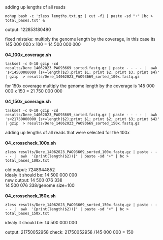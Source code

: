 adding up lengths of all reads
```
nohup bash -c 'zless lengths.txt.gz | cut -f1 | paste -sd "+" |bc > total_bases.txt' & 
```
output: 122853180480



fixed mistake: multiply the genome length by the coverage, in this case its 145 000 000 x 100 = 14 500 000 000<br>
 <br>
**04_100x_coverage.sh**
```
taskset -c 0-10 gzip -cd results/Dere_14062023_PAO93669_sorted.fastq.gz | paste - - - - |  awk 's<14500000000 {s+=length($2);print $1; print $2; print $3; print $4}' | gzip  > results/Dere_14062023_PAO93669_sorted_100x.fastq.gz
```
for 150x coverage multiply the genome length by the coverage is 145 000 000 x 150 = 21 750 000 000 <br>
 <br>
**04_150x_coverage.sh**
                                                                                     
``` 
taskset -c 0-10 gzip -cd results/Dere_14062023_PAO93669_sorted.fastq.gz | paste - - - - |  awk 's<21750000000 {s+=length($2);print $1; print $2; print $3; print $4}' | gzip  > results/Dere_14062023_PAO93669_sorted_150x.fastq.gz
```
adding up lengths of all reads that were selected for the 100x <br>
 <br>
**04_crosscheck_100x.sh**
```
zless results/Dere_14062023_PAO93669_sorted_100x.fastq.gz | paste - - - - |  awk  '{print(length($2))}' | paste -sd "+" | bc > total_bases_100x.txt
```
old output: 7248944852<br>
idealy it should be: 14 500 000 000<br>
new output: 14 500 076 338<br>
14 500 076 338/genome size=100 <br>
 <br>
**04_crosscheck_150x.sh**
```
zless results/Dere_14062023_PAO93669_sorted_150x.fastq.gz | paste - - - - |  awk  '{print(length($2))}' | paste -sd "+" | bc > total_bases_150x.txt
```
idealy it should be: 14 500 000 000<br>

output: 21750052958
check: 21750052958 /145 000 000 = 150
